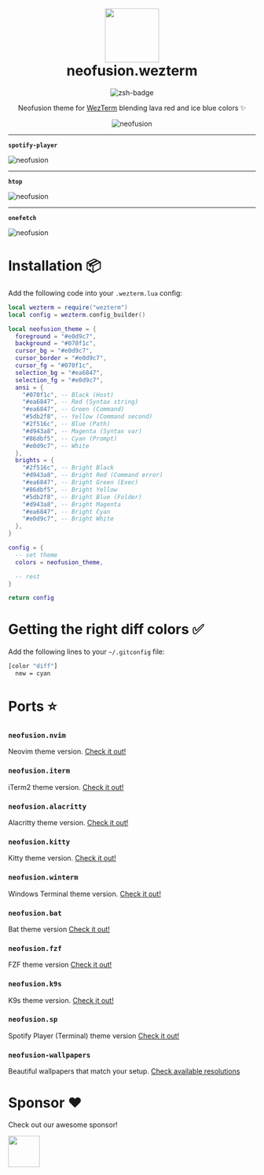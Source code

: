 <div align="center">
    <h1>
        <img src="https://i.ibb.co/tMdHTN8/logo.jpg" width="110" />
        <br />neofusion.wezterm
    </h1>
</div>

<p align="center">
    <img src="https://img.shields.io/badge/Wezterm-4d49e5.svg?style=for-the-badge&logo=wezterm" alt="zsh-badge" />
</p>

<p align="center">
    Neofusion theme for <a href="https://wezfurlong.org/wezterm/" target="_blank">WezTerm</a> blending lava red and ice blue colors ✨
</p>

<p align="center">
    <img src="https://i.ibb.co/r6fjmrk/wezterm-1.png" alt="neofusion" />
    <hr/>
    <p><b><code>spotify-player</code></b></p>
    <img src="https://i.ibb.co/nkm5t0j/wezterm-2.png" alt="neofusion" />
    <hr/>
    <p><b><code>htop</code></b></p>
    <img src="https://i.ibb.co/Q95qLVG/wezterm-3.png" alt="neofusion" />
    <hr />
    <p><b><code>onefetch</code></b></p>
    <img src="https://i.ibb.co/4WMjHFz/wezterm-4.png" alt="neofusion" />
</p>

# Installation 📦

Add the following code into your `.wezterm.lua` config:

```lua
local wezterm = require("wezterm")
local config = wezterm.config_builder()

local neofusion_theme = {
  foreground = "#e0d9c7",
  background = "#070f1c",
  cursor_bg = "#e0d9c7",
  cursor_border = "#e0d9c7",
  cursor_fg = "#070f1c",
  selection_bg = "#ea6847",
  selection_fg = "#e0d9c7",
  ansi = {
    "#070f1c", -- Black (Host)
    "#ea6847", -- Red (Syntax string)
    "#ea6847", -- Green (Command)
    "#5db2f8", -- Yellow (Command second)
    "#2f516c", -- Blue (Path)
    "#d943a8", -- Magenta (Syntax var)
    "#86dbf5", -- Cyan (Prompt)
    "#e0d9c7", -- White
  },
  brights = {
    "#2f516c", -- Bright Black
    "#d943a8", -- Bright Red (Command error)
    "#ea6847", -- Bright Green (Exec)
    "#86dbf5", -- Bright Yellow
    "#5db2f8", -- Bright Blue (Folder)
    "#d943a8", -- Bright Magenta
    "#ea6847", -- Bright Cyan
    "#e0d9c7", -- Bright White
  },
}

config = {
  -- set theme
  colors = neofusion_theme,

  -- rest
}

return config
```

# Getting the right diff colors ✅

Add the following lines to your `~/.gitconfig` file:

```bash
[color "diff"]
  new = cyan
```

# Ports ⭐

### `neofusion.nvim`

Neovim theme version. [Check it out!](https://github.com/diegoulloao/neofusion.nvim)

### `neofusion.iterm`

iTerm2 theme version. [Check it out!](https://github.com/diegoulloao/neofusion.iterm)

### `neofusion.alacritty`

Alacritty theme version. [Check it out!](https://github.com/diegoulloao/neofusion.alacritty)

### `neofusion.kitty`

Kitty theme version. [Check it out!](https://github.com/diegoulloao/neofusion.kitty)

### `neofusion.winterm`

Windows Terminal theme version. [Check it out!](https://github.com/diegoulloao/neofusion.winterm)

### `neofusion.bat`

Bat theme version [Check it out!](https://github.com/diegoulloao/neofusion.bat/)

### `neofusion.fzf`

FZF theme version [Check it out!](https://github.com/diegoulloao/neofusion.fzf/)

### `neofusion.k9s`

K9s theme version. [Check it out!](https://github.com/diegoulloao/neofusion.k9s)

### `neofusion.sp`

Spotify Player (Terminal) theme version [Check it out!](https://github.com/diegoulloao/neofusion.sp/)

### `neofusion-wallpapers`

Beautiful wallpapers that match your setup. [Check available resolutions](https://github.com/diegoulloao/neofusion-wallpapers?tab=readme-ov-file)

# Sponsor ❤️

Check out our awesome sponsor!

<div>
  <a href="https://github.com/NeckBeardPrince" target="_blank">
    <img src="https://avatars.githubusercontent.com/u/6558867" width="64" height="64" />
  </a>
</div>

